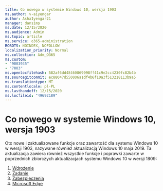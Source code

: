 ```yaml
---
title: Co nowego w systemie Windows 10, wersja 1903
ms.author: v-aiyengar
author: AshaIyengar21
manager: dansimp
ms.date: 12/15/2020
ms.audience: Admin
ms.topic: article
ms.service: o365-administration
ROBOTS: NOINDEX, NOFOLLOW
localization_priority: Normal
ms.collection: Adm_O365
ms.custom:
- "9003945"
- "7003"
ms.openlocfilehash: 582af6dd48460869998ff41c9e2cc4230fc82b4b
ms.sourcegitcommit: ec88047d550006a1df4b6f10a3f513218113b9a5
ms.translationtype: MT
ms.contentlocale: pl-PL
ms.lasthandoff: 12/15/2020
ms.locfileid: "49692189"
---
```

# <a name="whats-new-in-windows-10-version-1903"></a>Co nowego w systemie Windows 10, wersja 1903

Oto nowe i zaktualizowane funkcje oraz zawartość dla systemu Windows 10 w wersji 1903, nazywane również aktualizacją Windows 10 maja 2019. Ta aktualizacja zawiera również wszystkie funkcje i poprawki zawarte w poprzednich zbiorczych aktualizacjach systemu Windows 10 w wersji 1809:

1. [Wdrożenie](https://go.microsoft.com/fwlink/?linkid=2114296)
1. [Zadanie](https://go.microsoft.com/fwlink/?linkid=2114493)
1. [Zabezpieczenia](https://go.microsoft.com/fwlink/?linkid=2114297)
1. [Microsoft Edge](https://go.microsoft.com/fwlink/?linkid=2114298)
